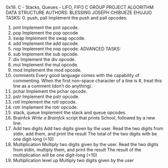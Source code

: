 0x19. C - Stacks, Queues - LIFO, FIFO
C GROUP PROJECT ALGORITHM DATA STRUCTURE
AUTHORS:
BLESSING JOSEPH
CHIBUEZE EHUJUO
TASKS:
0. push, pall
Implement the push and pall opcodes.
1. pint
Implement the pint opcode.
2. pop
Implement the pop opcode
3. swap
Implement the swap opcode.
4. add
Implement the add opcode.
5. nop
Implement the nop opcode.
ADVANCED TASKS:
6. sub
Implement the sub opcode.
7. div
Implement the div opcode.
8. mul
Implement the mul opcode.
9. mod
Implement the mod opcode.
10. comments
Every good language comes with the capability of commenting. When the first non-space character of a line is #, treat this line as a comment (don’t do anything).
11. pchar
Implement the pchar opcode.
12. pstr
Implement the pstr opcode.
13. rotl
Implement the rotl opcode.
14. rotr
Implement the rotr opcode.
15. stack, queue
Implement the stack and queue opcodes.
16. Brainf*ck
Write a Brainf*ck script that prints School, followed by a new line.
17. Add two digits
Add two digits given by the user.
Read the two digits from stdin, add them, and print the result The total of the two digits with be one digit-long (<10)
18. Multiplication
Multiply two digits given by the user.
Read the two digits from stdin, multiply them, and print the result The result of the multiplication will be one digit-long (<10)
19. Multiplication level up
Multiply two digits given by the user







